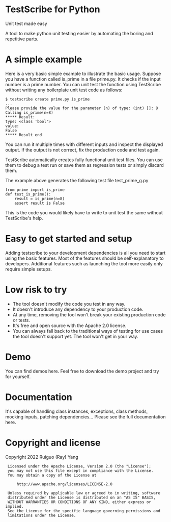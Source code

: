 # TestScribe for Python

Unit test made easy

A tool to make python unit testing easier by automating the boring and repetitive parts.

# A simple example

Here is a very basic simple example to illustrate the basic usage.
Suppose you have a function called is_prime in a file prime.py. It checks if the input
number is a prime number. You can unit test the function using TestScribe without writing any boilerplate 
unit test code as follows:

    $ testscribe create prime.py is_prime
    ...
    Please provide the value for the parameter (n) of type: (int) []: 8
    Calling is_prime(n=8)
    ***** Result:
    type: <class 'bool'>
    value:
    False
    ***** Result end

You can run it multiple times with different inputs and inspect the displayed output.
If the output is not correct, fix the production code and test again.

TestScribe automatically creates fully functional unit test files. You can use them to debug a test run or save
them as regression tests or simply discard them. 

The example above generates the following test file test_prime_g.py
    
    from prime import is_prime
    def test_is_prime():
        result = is_prime(n=8)
        assert result is False

This is the code you would likely have to write to unit test the same without TestScribe's help.

# Easy to get started and setup
Adding testscribe to your development dependencies is all you need to start using the basic features.
Most of the features should be self-explanatory to developers.
Additional features such as launching the tool more easily only require simple setups. 

# Low risk to try
* The tool doesn't modify the code you test in any way.
* It doesn't introduce any dependency to your production code.
* At any time, removing the tool won't break your existing production code or tests.
* It's free and open source with the Apache 2.0 license.
* You can always fall back to the traditional ways of testing for use cases the tool doesn't support yet. 
The tool won't get in your way.

# Demo
You can find demos here.
Feel free to download the demo project and try for yourself.

# Documentation
It's capable of handling class instances, exceptions, class methods, mocking inputs, patching dependencies...
Please see the full documentation here.

# Copyright and license

Copyright 2022 Ruiguo (Ray) Yang

     Licensed under the Apache License, Version 2.0 (the "License");
     you may not use this file except in compliance with the License.
     You may obtain a copy of the License at

         http://www.apache.org/licenses/LICENSE-2.0

     Unless required by applicable law or agreed to in writing, software
     distributed under the License is distributed on an "AS IS" BASIS,
     WITHOUT WARRANTIES OR CONDITIONS OF ANY KIND, either express or implied.
     See the License for the specific language governing permissions and
     limitations under the License.
